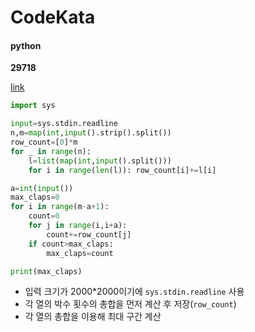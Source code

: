 # CodeKata

#### python

<b>29718</b>

[link](https://www.acmicpc.net/problem/29718)

```python
import sys

input=sys.stdin.readline
n,m=map(int,input().strip().split())
row_count=[0]*m
for _ in range(n):
    l=list(map(int,input().split()))
    for i in range(len(l)): row_count[i]+=l[i]

a=int(input())
max_claps=0
for i in range(m-a+1):
    count=0
    for j in range(i,i+a):
        count+=row_count[j]
    if count>max_claps:
        max_claps=count

print(max_claps)
```
- 입력 크기가 2000*2000이기에 `sys.stdin.readline` 사용
- 각 열의 박수 횟수의 총합을 먼저 계산 후 저장(`row_count`)
- 각 열의 총합을 이용해 최대 구간 계산


